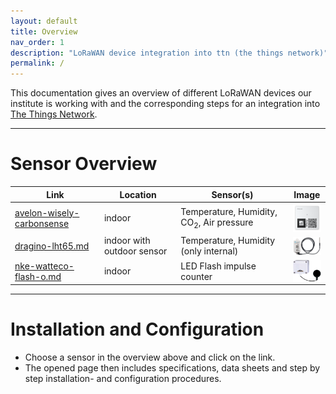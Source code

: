 ```yaml
---
layout: default
title: Overview
nav_order: 1
description: "LoRaWAN device integration into ttn (the things network)"
permalink: /
---
```


This documentation gives an overview of different LoRaWAN devices our institute is working with and the corresponding steps for an integration into [The Things Network](https://www.thethingsnetwork.org/).

---
# Sensor Overview

| Link | Location| Sensor(s)| Image|
| --- | --- | --- | --- |
|[avelon-wisely-carbonsense](/docs/sensors/avelon-wisely-carbonsense)| indoor | Temperature, Humidity, CO<sub>2</sub>, Air pressure | <img src="https://github.com/hslu-ige-laes/lora-devices-ttn/raw/master/docs/sensors/avelon-wisely-carbonsense_01.png" width="50" align="center">|
|[dragino-lht65.md](/docs/sensors/dragino-lht65)| indoor with outdoor sensor | Temperature, Humidity (only internal)| <img src="https://github.com/hslu-ige-laes/lora-devices-ttn/raw/master/docs/sensors/dragino-lht65_01.png" width="50" align="center">|
|[nke-watteco-flash-o.md](/docs/sensors/nke-watteco-flash-o)| indoor | LED Flash impulse counter | <img src="https://github.com/hslu-ige-laes/lora-devices-ttn/raw/master/docs/sensors/nke-watteco-flash-o_01.png" width="50" align="center">|

---

# Installation and Configuration
- Choose a sensor in the overview above and click on the link.
- The opened page then includes specifications, data sheets and step by step installation- and configuration procedures.
